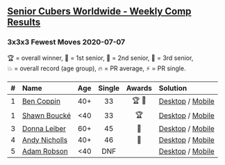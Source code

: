 <style>table {white-space: nowrap;}</style>

## [Senior Cubers Worldwide - Weekly Comp Results](/scw-comp/results/)
### 3x3x3 Fewest Moves 2020-07-07

<span style="white-space: nowrap;">🏆 = overall winner</span>, <span style="white-space: nowrap;">🥇 = 1st senior</span>, <span style="white-space: nowrap;">🥈 = 2nd senior</span>, <span style="white-space: nowrap;">🥉 = 3rd senior</span>, <span style="white-space: nowrap;">💥 = overall record (age group)</span>, <span style="white-space: nowrap;">🔥 = PR average</span>, <span style="white-space: nowrap;">⚡ = PR single</span>.

| # | Name | Age | Single | Awards | Solution |
| :--: | :-- | :--: | :--: | :--: | :-- |
| 1 | [Ben Coppin](../../persons/ben_coppin/333fm.md) | 40+ | 33 | 🏆 🥇 | [Desktop](https://www.facebook.com/events/881997795616111/permalink/884382862044271) / [Mobile](https://m.facebook.com/events/881997795616111?view=permalink&id=884382862044271) |
| 1 | [Shawn Boucké](../../persons/shawn_boucke/333fm.md) | <40 | 33 | 🏆 | [Desktop](https://www.facebook.com/events/881997795616111/permalink/883605065455384) / [Mobile](https://m.facebook.com/events/881997795616111?view=permalink&id=883605065455384) |
| 3 | [Donna Leiber](../../persons/donna_leiber/333fm.md) | 60+ | 45 | 🥈 | [Desktop](https://www.facebook.com/events/881997795616111/permalink/882387552243802) / [Mobile](https://m.facebook.com/events/881997795616111?view=permalink&id=882387552243802) |
| 4 | [Andy Nicholls](../../persons/andy_nicholls/333fm.md) | 40+ | 46 | 🥉 | [Desktop](https://www.facebook.com/events/881997795616111/permalink/884277758721448) / [Mobile](https://m.facebook.com/events/881997795616111?view=permalink&id=884277758721448) |
| 5 | [Adam Robson](../../persons/adam_robson/333fm.md) | <40 | DNF |  | [Desktop](https://www.facebook.com/events/881997795616111/permalink/882722368876987) / [Mobile](https://m.facebook.com/events/881997795616111?view=permalink&id=882722368876987) |

<!-- Global site tag (gtag.js) - Google Analytics -->
<script async src="https://www.googletagmanager.com/gtag/js?id=UA-86348435-3"></script>
<script>window.dataLayer = window.dataLayer || []; function gtag() {dataLayer.push(arguments);} gtag('js', new Date()); gtag('config', 'UA-86348435-3');</script>

